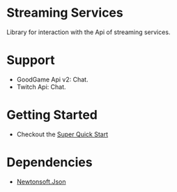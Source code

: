 # Streaming Services

Library for interaction with the Api of streaming services.

# Support

* GoodGame Api v2: Chat.
* Twitch Api: Chat.

# Getting Started

* Checkout the [Super Quick Start](https://github.com/holydk/Streaming-Services/wiki/Super-Quick-Start)

# Dependencies

* [Newtonsoft.Json](https://github.com/JamesNK/Newtonsoft.Json)
